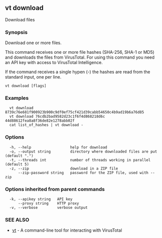 ## vt download

Download files

### Synopsis

Download one or more files.

This command receives one or more file hashes (SHA-256, SHA-1 or MD5) and
downloads the files from VirusTotal. For using this command you need an API
key with access to VirusTotal Intelligence.

If the command receives a single hypen (-) the hashes are read from the standard
input, one per line.

```
vt download [flags]
```

### Examples

```
  vt download 8739c76e681f900923b900c9df0ef75cf421d39cabb54650c4b9ad19b6a76d85
  vt download 76cdb2bad9582d23c1f6f4d868218d6c 44d88612fea8a8f36de82e1278abb02f
  cat list_of_hashes | vt download -
```

### Options

```
  -h, --help                  help for download
  -o, --output string         directory where downloaded files are put (default ".")
  -t, --threads int           number of threads working in parallel (default 5)
  -z, --zip                   download in a ZIP file
      --zip-password string   password for the ZIP file, used with --zip
```

### Options inherited from parent commands

```
  -k, --apikey string   API key
      --proxy string    HTTP proxy
  -v, --verbose         verbose output
```

### SEE ALSO

* [vt](vt.md)	 - A command-line tool for interacting with VirusTotal

